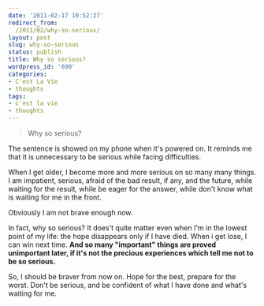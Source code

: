 ```yaml
---
date: '2011-02-17 10:52:27'
redirect_from:
  /2011/02/why-so-serious/
layout: post
slug: why-so-serious
status: publish
title: Why so serious?
wordpress_id: '690'
categories:
- C'est La Vie
- thoughts
tags:
- c'est la vie
- thoughts
---
```


> Why so serious?



The sentence is showed on my phone when it's powered on. It reminds me that it is unnecessary to be serious while facing difficulties.

When I get older, I become more and more serious on so many many things. I am impatient, serious, afraid of the bad result, if any, and the future, while waiting for the result, while be eager for the answer, while don't know what is waiting for me in the front.

Obviously I am not brave enough now.

In fact, why so serious? It does't quite matter even when I'm in the lowest point of my life: the hope disappears only if I have died. When i get lose, I can win next time. **And so many "important" things are proved unimportant later, if it's not the precious experiences which tell me not to be so serious.**

So, I should be braver from now on. Hope for the best, prepare for the worst. Don't be serious, and be confident of what I have done and what's waiting for me.
